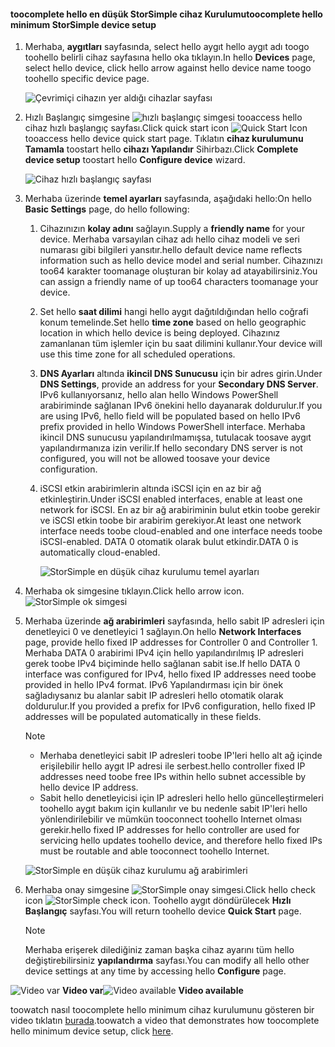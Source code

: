 <!--author=alkohli last changed: 9/17/15-->

#### <a name="toocomplete-hello-minimum-storsimple-device-setup"></a><span data-ttu-id="e2257-101">toocomplete hello en düşük StorSimple cihaz Kurulumu</span><span class="sxs-lookup"><span data-stu-id="e2257-101">toocomplete hello minimum StorSimple device setup</span></span>
1. <span data-ttu-id="e2257-102">Merhaba, **aygıtları** sayfasında, select hello aygıt hello aygıt adı toogo toohello belirli cihaz sayfasına hello oka tıklayın.</span><span class="sxs-lookup"><span data-stu-id="e2257-102">In hello **Devices** page, select hello device, click hello arrow against hello device name toogo toohello specific device page.</span></span> 
   
    ![Çevrimiçi cihazın yer aldığı cihazlar sayfası](./media/storsimple-complete-minimum-device-setup/HCS_DevicesPageM-include.png) 
2. <span data-ttu-id="e2257-104">Hızlı Başlangıç simgesine ![hızlı başlangıç simgesi](./media/storsimple-complete-minimum-device-setup/HCS_QuickStartIcon-include.png) tooaccess hello cihaz hızlı başlangıç sayfası.</span><span class="sxs-lookup"><span data-stu-id="e2257-104">Click quick start icon ![Quick Start Icon](./media/storsimple-complete-minimum-device-setup/HCS_QuickStartIcon-include.png) tooaccess hello device quick start page.</span></span> <span data-ttu-id="e2257-105">Tıklatın **cihaz kurulumunu Tamamla** toostart hello **cihazı Yapılandır** Sihirbazı.</span><span class="sxs-lookup"><span data-stu-id="e2257-105">Click **Complete device setup** toostart hello **Configure device** wizard.</span></span>
   
    ![Cihaz hızlı başlangıç sayfası](./media/storsimple-complete-minimum-device-setup/Device_Quick_Start_page_1M.png)
3. <span data-ttu-id="e2257-107">Merhaba üzerinde **temel ayarları** sayfasında, aşağıdaki hello:</span><span class="sxs-lookup"><span data-stu-id="e2257-107">On hello **Basic Settings** page, do hello following:</span></span>
   
   1. <span data-ttu-id="e2257-108">Cihazınızın **kolay adını** sağlayın.</span><span class="sxs-lookup"><span data-stu-id="e2257-108">Supply a **friendly name** for your device.</span></span> <span data-ttu-id="e2257-109">Merhaba varsayılan cihaz adı hello cihaz modeli ve seri numarası gibi bilgileri yansıtır.</span><span class="sxs-lookup"><span data-stu-id="e2257-109">hello default device name reflects information such as hello device model and serial number.</span></span> <span data-ttu-id="e2257-110">Cihazınızı too64 karakter toomanage oluşturan bir kolay ad atayabilirsiniz.</span><span class="sxs-lookup"><span data-stu-id="e2257-110">You can assign a friendly name of up too64 characters toomanage your device.</span></span>
   2. <span data-ttu-id="e2257-111">Set hello **saat dilimi** hangi hello aygıt dağıtıldığından hello coğrafi konum temelinde.</span><span class="sxs-lookup"><span data-stu-id="e2257-111">Set hello **time zone** based on hello geographic location in which hello device is being deployed.</span></span> <span data-ttu-id="e2257-112">Cihazınız zamanlanan tüm işlemler için bu saat dilimini kullanır.</span><span class="sxs-lookup"><span data-stu-id="e2257-112">Your device will use this time zone for all scheduled operations.</span></span>
   3. <span data-ttu-id="e2257-113">**DNS Ayarları** altında **ikincil DNS Sunucusu** için bir adres girin.</span><span class="sxs-lookup"><span data-stu-id="e2257-113">Under **DNS Settings**, provide an address for your **Secondary DNS Server**.</span></span> <span data-ttu-id="e2257-114">IPv6 kullanıyorsanız, hello alan hello Windows PowerShell arabiriminde sağlanan IPv6 önekini hello dayanarak doldurulur.</span><span class="sxs-lookup"><span data-stu-id="e2257-114">If you are using IPv6, hello field will be populated based on hello IPv6 prefix provided in hello Windows PowerShell interface.</span></span> 
      <span data-ttu-id="e2257-115">Merhaba ikincil DNS sunucusu yapılandırılmamışsa, tutulacak toosave aygıt yapılandırmanıza izin verilir.</span><span class="sxs-lookup"><span data-stu-id="e2257-115">If hello secondary DNS server is not configured, you will not be allowed toosave your device configuration.</span></span>
   4. <span data-ttu-id="e2257-116">iSCSI etkin arabirimlerin altında iSCSI için en az bir ağ etkinleştirin.</span><span class="sxs-lookup"><span data-stu-id="e2257-116">Under iSCSI enabled interfaces, enable at least one network for iSCSI.</span></span> <span data-ttu-id="e2257-117">En az bir ağ arabiriminin bulut etkin toobe gerekir ve iSCSI etkin toobe bir arabirim gerekiyor.</span><span class="sxs-lookup"><span data-stu-id="e2257-117">At least one network interface needs toobe cloud-enabled and one interface needs toobe iSCSI-enabled.</span></span> <span data-ttu-id="e2257-118">DATA 0 otomatik olarak bulut etkindir.</span><span class="sxs-lookup"><span data-stu-id="e2257-118">DATA 0 is automatically cloud-enabled.</span></span>
      
      ![StorSimple en düşük cihaz kurulumu temel ayarları](./media/storsimple-complete-minimum-device-setup/HCS_MinDeviceSetupBasicSettings1-include.png)
4. <span data-ttu-id="e2257-120">Merhaba ok simgesine tıklayın.</span><span class="sxs-lookup"><span data-stu-id="e2257-120">Click hello arrow icon.</span></span> ![StorSimple ok simgesi](./media/storsimple-complete-minimum-device-setup/HCS_ArrowIcon-include.png)
5. <span data-ttu-id="e2257-122">Merhaba üzerinde **ağ arabirimleri** sayfasında, hello sabit IP adresleri için denetleyici 0 ve denetleyici 1 sağlayın.</span><span class="sxs-lookup"><span data-stu-id="e2257-122">On hello **Network Interfaces** page, provide hello fixed IP addresses for Controller 0 and Controller 1.</span></span> <span data-ttu-id="e2257-123">Merhaba DATA 0 arabirimi IPv4 için hello yapılandırılmış IP adresleri gerek toobe IPv4 biçiminde hello sağlanan sabit ise.</span><span class="sxs-lookup"><span data-stu-id="e2257-123">If hello DATA 0 interface was configured for IPv4, hello fixed IP addresses need toobe provided in hello IPv4 format.</span></span> <span data-ttu-id="e2257-124">IPv6 Yapılandırması için bir önek sağladıysanız bu alanlar sabit IP adresleri hello otomatik olarak doldurulur.</span><span class="sxs-lookup"><span data-stu-id="e2257-124">If you provided a prefix for IPv6 configuration, hello fixed IP addresses will be populated automatically in these fields.</span></span>

    > [!NOTE] 
    > - <span data-ttu-id="e2257-125">Merhaba denetleyici sabit IP adresleri toobe IP'leri hello alt ağ içinde erişilebilir hello aygıt IP adresi ile serbest.</span><span class="sxs-lookup"><span data-stu-id="e2257-125">hello controller fixed IP addresses need toobe free IPs within hello subnet accessible by hello device IP address.</span></span>
    > - <span data-ttu-id="e2257-126">Sabit hello denetleyicisi için IP adresleri hello hello güncelleştirmeleri toohello aygıt bakım için kullanılır ve bu nedenle sabit IP'leri hello yönlendirilebilir ve mümkün tooconnect toohello Internet olması gerekir.</span><span class="sxs-lookup"><span data-stu-id="e2257-126">hello fixed IP addresses for hello controller are used for servicing hello updates toohello device, and therefore hello fixed IPs must be routable and able tooconnect toohello Internet.</span></span>

    ![StorSimple en düşük cihaz kurulumu ağ arabirimleri](./media/storsimple-complete-minimum-device-setup/HCS_MinDeviceSetupNetworkInterfaces2-include.png)

1. <span data-ttu-id="e2257-128">Merhaba onay simgesine ![StorSimple onay simgesi](./media/storsimple-complete-minimum-device-setup/HCS_CheckIcon-include.png).</span><span class="sxs-lookup"><span data-stu-id="e2257-128">Click hello check icon ![StorSimple check icon](./media/storsimple-complete-minimum-device-setup/HCS_CheckIcon-include.png).</span></span>
   <span data-ttu-id="e2257-129">Toohello aygıt döndürülecek **Hızlı Başlangıç** sayfası.</span><span class="sxs-lookup"><span data-stu-id="e2257-129">You will return toohello device **Quick Start** page.</span></span>
   
   > [!NOTE]
   > <span data-ttu-id="e2257-130">Merhaba erişerek dilediğiniz zaman başka cihaz ayarını tüm hello değiştirebilirsiniz **yapılandırma** sayfası.</span><span class="sxs-lookup"><span data-stu-id="e2257-130">You can modify all hello other device settings at any time by accessing hello **Configure** page.</span></span>
   > 
   > 

<span data-ttu-id="e2257-131">![Video var](./media/storsimple-complete-minimum-device-setup/Video_icon.png) **Video var**</span><span class="sxs-lookup"><span data-stu-id="e2257-131">![Video available](./media/storsimple-complete-minimum-device-setup/Video_icon.png) **Video available**</span></span>

<span data-ttu-id="e2257-132">toowatch nasıl toocomplete hello minimum cihaz kurulumunu gösteren bir video tıklatın [burada](https://azure.microsoft.com/documentation/videos/minimum-storsimple-device-setup/).</span><span class="sxs-lookup"><span data-stu-id="e2257-132">toowatch a video that demonstrates how toocomplete hello minimum device setup, click [here](https://azure.microsoft.com/documentation/videos/minimum-storsimple-device-setup/).</span></span>

